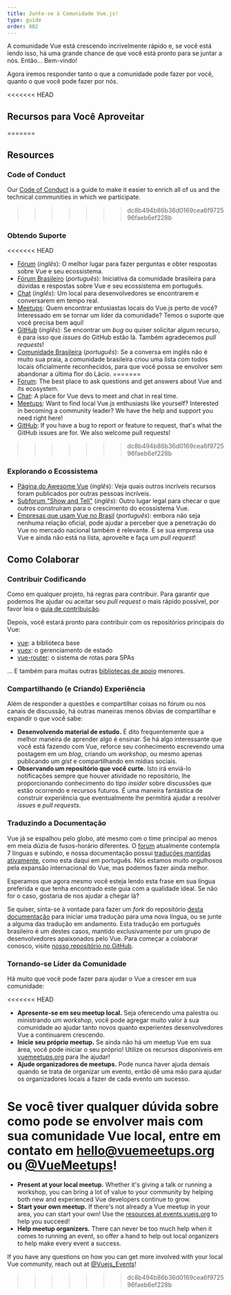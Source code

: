 ```yaml
---
title: Junte-se à Comunidade Vue.js!
type: guide
order: 802
---
```


A comunidade Vue está crescendo incrivelmente rápido e, se você está lendo isso, há uma grande chance de que você está pronto para se juntar a nós. Então... Bem-vindo!

Agora iremos responder tanto o que a comunidade pode fazer por você, quanto o que você pode fazer por nós.

<<<<<<< HEAD
## Recursos para Você Aproveitar
=======
## Resources

### Code of Conduct

Our [Code of Conduct](/coc) is a guide to make it easier to enrich all of us and the technical communities in which we participate.
>>>>>>> dc8b494b86b36d0169cea6f972596faeb6ef228b

### Obtendo Suporte

<<<<<<< HEAD
- [Fórum](https://forum.vuejs.org/) (_inglês_): O melhor lugar para fazer perguntas e obter respostas sobre Vue e seu ecossistema.
- [Fórum Brasileiro](https://github.com/vuejs-br/forum) (_português_): Iniciativa da comunidade brasileira para dúvidas e respostas sobre Vue e seu ecossistema em português.
- [Chat](https://chat.vuejs.org/) (_inglês_): Um local para desenvolvedores se encontrarem e conversarem em tempo real.
- [Meetups](https://www.vuemeetups.org): Quem encontrar entusiastas locais do Vue.js perto de você? Interessado em se tornar um líder da comunidade? Temos o suporte que você precisa bem aqui!
- [GitHub](https://github.com/vuejs) (_inglês_): Se encontrar um _bug_ ou quiser solicitar algum recurso, é para isso que _issues_ do GitHub estão lá. Também agradecemos _pull requests_!
- [Comunidade Brasileira](https://github.com/vuejs-br/comunidades) (_português_): Se a conversa em inglês não é muito sua praia, a comunidade brasileira criou uma lista com todos locais oficialmente reconhecidos, para que você possa se envolver sem abandonar a última flor do Lácio.
=======
- [Forum](https://forum.vuejs.org/): The best place to ask questions and get answers about Vue and its ecosystem.
- [Chat](https://chat.vuejs.org/): A place for Vue devs to meet and chat in real time.
- [Meetups](https://events.vuejs.org/meetups): Want to find local Vue.js enthusiasts like yourself? Interested in becoming a community leader? We have the help and support you need right here!
- [GitHub](https://github.com/vuejs): If you have a bug to report or feature to request, that's what the GitHub issues are for. We also welcome pull requests!
>>>>>>> dc8b494b86b36d0169cea6f972596faeb6ef228b

### Explorando o Ecossistema

- [Página do Awesome Vue](https://github.com/vuejs/awesome-vue) (_inglês_): Veja quais outros incríveis recursos foram publicados por outras pessoas incríveis.
- [Subforum "Show and Tell"](http://forum.vuejs.org/c/show-and-tell) (_inglês_): Outro lugar legal para checar o que outros construíram para o crescimento do ecossistema Vue.
- [Empresas que usam Vue no Brasil](https://github.com/vuejs-br/empresas-que-usam-vue-no-brasil) (_português_): embora não seja nenhuma relação oficial, pode ajudar a perceber que a penetração do Vue no mercado nacional também é relevante. E se sua empresa usa Vue e ainda não está na lista, aproveite e faça um _pull request_!

## Como Colaborar

### Contribuir Codificando

Como em qualquer projeto, há regras para contribuir. Para garantir que podemos lhe ajudar ou aceitar seu _pull request_ o mais rápido possível, por favor leia o [guia de contribuição](https://github.com/vuejs/vue/blob/dev/.github/CONTRIBUTING.md).

Depois, você estará pronto para contribuir com os repositórios principais do Vue:

- [vue](https://github.com/vuejs/vue): a biblioteca base
- [vuex](https://github.com/vuejs/vuex): o gerenciamento de estado
- [vue-router](https://github.com/vuejs/vue-router): o sistema de rotas para SPAs

... E também para muitas outras [bibliotecas de apoio](https://github.com/vuejs) menores.

### Compartilhando (e Criando) Experiência

Além de responder a questões e compartilhar coisas no fórum ou nos canais de discussão, há outras maneiras menos óbvias de compartilhar e expandir o que você sabe:

- **Desenvolvendo material de estudo.** É dito frequentemente que a melhor maneira de aprender algo é ensinar. Se há algo interessante que você está fazendo com Vue, reforce seu conhecimento escrevendo uma postagem em um _blog_, criando um _workshop_, ou mesmo apenas publicando um _gist_ e compartilhando em mídias sociais.
- **Observando um repositório que você curte.** Isto irá enviá-lo notificações sempre que houver atividade no repositório, lhe proporcionando conhecimento do tipo _insider_ sobre discussões que estão ocorrendo e recursos futuros. É uma maneira fantástica de construir experiência que eventualmente lhe permitirá ajudar a resolver _issues_ e _pull requests_.

### Traduzindo a Documentação

Vue já se espalhou pelo globo, até mesmo com o time principal ao menos em meia dúzia de fusos-horário diferentes. O [forum](http://forum.vuejs.org/) atualmente contempla 7 línguas e subindo, e nossa documentação possui [traduções mantidas ativamente](https://github.com/vuejs/vuejs.org#on-translations), como esta daqui em português. Nós estamos muito orgulhosos pela expansão internacional do Vue, mas podemos fazer ainda melhor.

Esperamos que agora mesmo você esteja lendo esta frase em sua língua preferida e que tenha encontrado este guia com a qualidade ideal. Se não for o caso, gostaria de nos ajudar a chegar lá?

Se quiser, sinta-se à vontade para fazer um _fork_ do repositório [desta documentação](https://github.com/vuejs/vuejs.org/) para iniciar uma tradução para uma nova língua, ou se junte a alguma das tradução em andamento. Esta tradução em português brasileiro é um destes casos, mantido exclusivamente por um grupo de desenvolvedores apaixonados pelo Vue. Para começar a colaborar conosco, visite [nosso repositório no GitHub](https://github.com/vuejs-br/br.vuejs.org/).

### Tornando-se Líder da Comunidade

Há muito que você pode fazer para ajudar o Vue a crescer em sua comunidade:

<<<<<<< HEAD
- **Apresente-se em seu meetup local.** Seja oferecendo uma palestra ou ministrando um _workshop_, você pode agregar muito valor à sua comunidade ao ajudar tanto novos quanto experientes desenvolvedores Vue a continuarem crescendo.
- **Inicie seu próprio meetup.** Se ainda não há um meetup Vue em sua área, você pode iniciar o seu próprio! Utilize os recursos disponíveis em [vuemeetups.org](https://www.vuemeetups.org/resources/#introduction) para lhe ajudar!
- **Ajude organizadores de meetups.** Pode nunca haver ajuda demais quando se trata de organizar um evento, então dê uma mão para ajudar os organizadores locais a fazer de cada evento um sucesso.

Se você tiver qualquer dúvida sobre como pode se envolver mais com sua comunidade Vue local, entre em contato em [hello@vuemeetups.org](mailto:hello@vuemeetups.org) ou [@VueMeetups](https://www.twitter.com/vuemeetups)!
=======
- **Present at your local meetup.** Whether it's giving a talk or running a workshop, you can bring a lot of value to your community by helping both new and experienced Vue developers continue to grow.
- **Start your own meetup.** If there's not already a Vue meetup in your area, you can start your own! Use the [resources at events.vuejs.org](https://events.vuejs.org/resources/#getting-started) to help you succeed!
- **Help meetup organizers.** There can never be too much help when it comes to running an event, so offer a hand to help out local organizers to help make every event a success.

If you have any questions on how you can get more involved with your local Vue community, reach out at [@Vuejs_Events](https://www.twitter.com/vuejs_events)!
>>>>>>> dc8b494b86b36d0169cea6f972596faeb6ef228b

